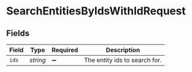 # SearchEntitiesByIdsWithIdRequest


## Fields

| Field                         | Type                          | Required                      | Description                   |
| ----------------------------- | ----------------------------- | ----------------------------- | ----------------------------- |
| `ids`                         | *string*                      | :heavy_minus_sign:            | The entity ids to search for. |